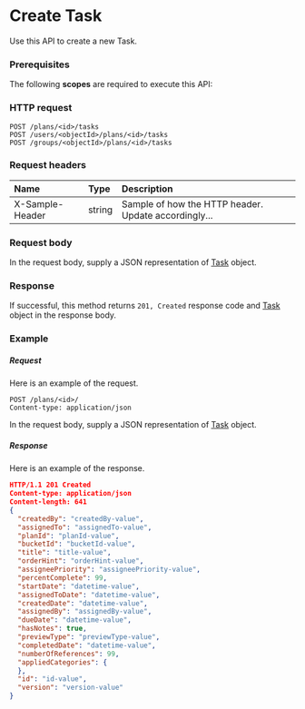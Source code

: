# Create Task

Use this API to create a new Task.
### Prerequisites
The following **scopes** are required to execute this API: 
### HTTP request
<!-- { "blockType": "ignored" } -->
```http
POST /plans/<id>/tasks
POST /users/<objectId>/plans/<id>/tasks
POST /groups/<objectId>/plans/<id>/tasks

```
### Request headers
| Name       | Type | Description|
|:---------------|:--------|:----------|
| X-Sample-Header  | string  | Sample of how the HTTP header. Update accordingly...|

### Request body
In the request body, supply a JSON representation of [Task](../resources/task.md) object.


### Response
If successful, this method returns `201, Created` response code and [Task](../resources/task.md) object in the response body.

### Example
##### Request
Here is an example of the request.
<!-- {
  "blockType": "request",
  "name": "create_task_from_plan"
}-->
```http
POST /plans/<id>/
Content-type: application/json
```
In the request body, supply a JSON representation of [Task](../resources/task.md) object.
##### Response
Here is an example of the response.
<!-- {
  "blockType": "response",
  "truncated": false,
  "@odata.type": "task"
} -->
```json
HTTP/1.1 201 Created
Content-type: application/json
Content-length: 641
{
  "createdBy": "createdBy-value",
  "assignedTo": "assignedTo-value",
  "planId": "planId-value",
  "bucketId": "bucketId-value",
  "title": "title-value",
  "orderHint": "orderHint-value",
  "assigneePriority": "assigneePriority-value",
  "percentComplete": 99,
  "startDate": "datetime-value",
  "assignedToDate": "datetime-value",
  "createdDate": "datetime-value",
  "assignedBy": "assignedBy-value",
  "dueDate": "datetime-value",
  "hasNotes": true,
  "previewType": "previewType-value",
  "completedDate": "datetime-value",
  "numberOfReferences": 99,
  "appliedCategories": {
  },
  "id": "id-value",
  "version": "version-value"
}
```

<!-- uuid: e7bdc5c2-2295-463b-a745-5720d12613fe
2015-10-16 09:34:58 UTC -->
<!-- {
  "type": "#page.annotation",
  "description": "Create Task",
  "keywords": "",
  "section": "documentation",
  "tocPath": ""
}-->